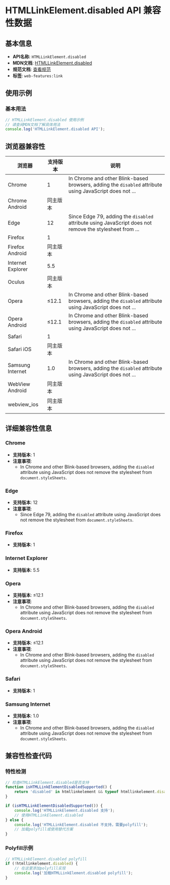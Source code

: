 # HTMLLinkElement.disabled API 兼容性数据

## 基本信息

- **API名称**: `HTMLLinkElement.disabled`
- **MDN文档**: [HTMLLinkElement.disabled](https://developer.mozilla.org/docs/Web/API/HTMLLinkElement/disabled)
- **规范文档**: [查看规范](https://html.spec.whatwg.org/multipage/semantics.html#dom-link-disabled)
- **标签**: `web-features:link`

## 使用示例

### 基本用法

```javascript
// HTMLLinkElement.disabled 使用示例
// 请查阅MDN文档了解具体用法
console.log('HTMLLinkElement.disabled API');
```

## 浏览器兼容性

| 浏览器 | 支持版本 | 说明 |
|--------|----------|------|
| Chrome | 1 | In Chrome and other Blink-based browsers, adding the `disabled` attribute using JavaScript does not ... |
| Chrome Android | 同主版本 |  |
| Edge | 12 | Since Edge 79, adding the `disabled` attribute using JavaScript does not remove the stylesheet from ... |
| Firefox | 1 |  |
| Firefox Android | 同主版本 |  |
| Internet Explorer | 5.5 |  |
| Oculus | 同主版本 |  |
| Opera | ≤12.1 | In Chrome and other Blink-based browsers, adding the `disabled` attribute using JavaScript does not ... |
| Opera Android | ≤12.1 | In Chrome and other Blink-based browsers, adding the `disabled` attribute using JavaScript does not ... |
| Safari | 1 |  |
| Safari iOS | 同主版本 |  |
| Samsung Internet | 1.0 | In Chrome and other Blink-based browsers, adding the `disabled` attribute using JavaScript does not ... |
| WebView Android | 同主版本 |  |
| webview_ios | 同主版本 |  |

## 详细兼容性信息

### Chrome

- **支持版本**: 1
- **注意事项**:
  - In Chrome and other Blink-based browsers, adding the `disabled` attribute using JavaScript does not remove the stylesheet from `document.styleSheets`.

### Edge

- **支持版本**: 12
- **注意事项**:
  - Since Edge 79, adding the `disabled` attribute using JavaScript does not remove the stylesheet from `document.styleSheets`.

### Firefox

- **支持版本**: 1

### Internet Explorer

- **支持版本**: 5.5

### Opera

- **支持版本**: ≤12.1
- **注意事项**:
  - In Chrome and other Blink-based browsers, adding the `disabled` attribute using JavaScript does not remove the stylesheet from `document.styleSheets`.

### Opera Android

- **支持版本**: ≤12.1
- **注意事项**:
  - In Chrome and other Blink-based browsers, adding the `disabled` attribute using JavaScript does not remove the stylesheet from `document.styleSheets`.

### Safari

- **支持版本**: 1

### Samsung Internet

- **支持版本**: 1.0
- **注意事项**:
  - In Chrome and other Blink-based browsers, adding the `disabled` attribute using JavaScript does not remove the stylesheet from `document.styleSheets`.

## 兼容性检查代码

### 特性检测

```javascript
// 检查HTMLLinkElement.disabled是否支持
function isHTMLLinkElementDisabledSupported() {
    return 'disabled' in htmllinkelement && typeof htmllinkelement.disabled === 'function';
}

if (isHTMLLinkElementDisabledSupported()) {
    console.log('HTMLLinkElement.disabled 支持');
    // 使用HTMLLinkElement.disabled
} else {
    console.log('HTMLLinkElement.disabled 不支持，需要polyfill');
    // 加载polyfill或使用替代方案
}
```

### Polyfill示例

```javascript
// HTMLLinkElement.disabled polyfill
if (!htmllinkelement.disabled) {
    // 在这里添加polyfill实现
    console.log('加载HTMLLinkElement.disabled polyfill');
}
```

